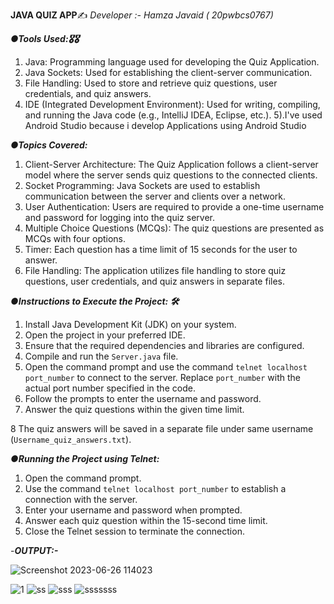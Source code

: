 **JAVA QUIZ APP**✍
_Developer :- Hamza Javaid ( 20pwbcs0767)_


      
**_●Tools Used:🎖🎖_**    

1. Java: Programming language used for developing the Quiz
Application.
2. Java Sockets: Used for establishing the client-server
communication.
3. File Handling: Used to store and retrieve quiz questions,
user credentials, and quiz answers.
4. IDE (Integrated Development Environment): Used for writing,
compiling, and running the Java code (e.g., IntelliJ IDEA,
Eclipse, etc.).
5).I've used Android Studio because i develop Applications
using Android Studio



**_●Topics Covered:_**  

1. Client-Server Architecture: The Quiz Application follows a client-server model where the server sends quiz questions to
the connected clients.
2. Socket Programming: Java Sockets are used to establish communication between the server and clients over a
network.
3. User Authentication: Users are required to provide a one-time username and password for logging into the quiz
server.
4. Multiple Choice Questions (MCQs): The quiz questions are presented as MCQs with four options.
5. Timer: Each question has a time limit of 15 seconds for the
user to answer.
6. File Handling: The application utilizes file handling to store quiz questions, user credentials, and quiz answers in separate
files.

  
 
_**●Instructions to Execute the Project: 🛠**_

1. Install Java Development Kit (JDK) on your system.
2. Open the project in your preferred IDE.
3. Ensure that the required dependencies and libraries are
configured.
4. Compile and run the `Server.java` file.
5. Open the command prompt and use the command `telnet
localhost port_number` to connect to the server. Replace
`port_number` with the actual port number specified in the
code.
6. Follow the prompts to enter the username and password.
7. Answer the quiz questions within the given time limit.

8 The quiz answers will be saved in a separate file under same username
(`Username_quiz_answers.txt`).

_**●Running the Project using Telnet:**_  

1. Open the command prompt.
2. Use the command `telnet localhost port_number` to
establish a connection with the server.
3. Enter your username and password when prompted.
4. Answer each quiz question within the 15-second time limit.
5. Close the Telnet session to terminate the connection.

   

-_**OUTPUT:-**_    

![Screenshot 2023-06-26 114023](https://github.com/HamzaaJavaid/Java-Quiz-App/assets/115164085/6de87752-39c9-49e1-b271-7cb74c015770)

![1](https://github.com/HamzaaJavaid/Java-Quiz-App/assets/115164085/98190d0e-e491-466c-9d1b-1eeff69c3e3d)
![ss](https://github.com/HamzaaJavaid/Java-Quiz-App/assets/115164085/3dad32fe-84d8-4958-bfed-fc2fcf8e2dab)
![sss](https://github.com/HamzaaJavaid/Java-Quiz-App/assets/115164085/ec981672-d95f-4692-8fab-278ac5474c4a)
![sssssss](https://github.com/HamzaaJavaid/Java-Quiz-App/assets/115164085/6dc7504b-7b92-496c-830a-531a0069d2ef)


